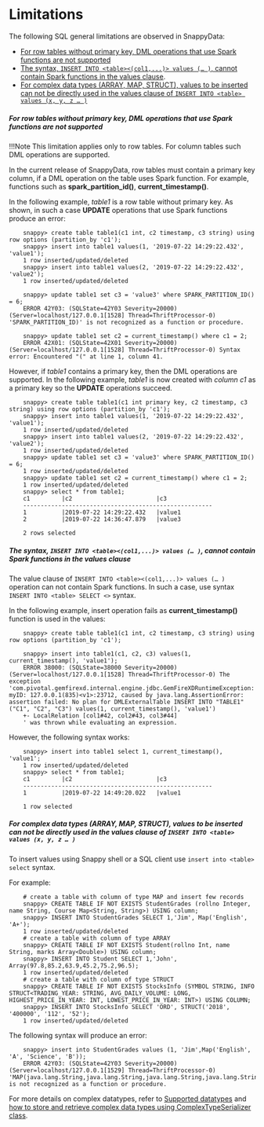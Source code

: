 # Limitations

The following SQL general limitations are observed in SnappyData:

*	[For row tables without primary key, DML operations that use Spark functions are not supported](#limitation1)
*	[The syntax, `INSERT INTO <table><(col1,...)> values (… )`, cannot contain Spark functions in the values clause](#limitation2).
*	[For complex data types (ARRAY, MAP, STRUCT), values to be inserted can not be directly used in the values clause of `INSERT INTO <table> values (x, y, z … )`](#limitation3)

<a id="limitation1"></a>
##### For row tables without primary key, DML operations that use Spark functions are not supported

!!!Note
	This limitation applies only to row tables. For column tables such DML operations are supported.

In the current release of SnappyData, row tables must contain a primary key column, if a DML operation on the table uses Spark function. For example, functions such as **spark_partition_id()**, **current_timestamp()**.

In the following example, *table1* is a row table without primary key. As shown, in such a case **UPDATE** operations that use Spark functions produce an error:


        snappy> create table table1(c1 int, c2 timestamp, c3 string) using row options (partition_by 'c1');
        snappy> insert into table1 values(1, '2019-07-22 14:29:22.432', 'value1');
        1 row inserted/updated/deleted
        snappy> insert into table1 values(2, '2019-07-22 14:29:22.432', 'value2');
        1 row inserted/updated/deleted

        snappy> update table1 set c3 = 'value3' where SPARK_PARTITION_ID() = 6;
        ERROR 42Y03: (SQLState=42Y03 Severity=20000) (Server=localhost/127.0.0.1[1528] Thread=ThriftProcessor-0) 'SPARK_PARTITION_ID)' is not recognized as a function or procedure.

        snappy> update table1 set c2 = current_timestamp() where c1 = 2;
        ERROR 42X01: (SQLState=42X01 Severity=20000) (Server=localhost/127.0.0.1[1528] Thread=ThriftProcessor-0) Syntax error: Encountered "(" at line 1, column 41.

However, if *table1* contains a primary key, then the DML operations are supported. In the following example, *table1* is now created with *column c1* as a primary key so the **UPDATE** operations succeed. 

        snappy> create table table1(c1 int primary key, c2 timestamp, c3 string) using row options (partition_by 'c1');
        snappy> insert into table1 values(1, '2019-07-22 14:29:22.432', 'value1');
        1 row inserted/updated/deleted
        snappy> insert into table1 values(2, '2019-07-22 14:29:22.432', 'value2');
        1 row inserted/updated/deleted
        snappy> update table1 set c3 = 'value3' where SPARK_PARTITION_ID() = 6;
        1 row inserted/updated/deleted
        snappy> update table1 set c2 = current_timestamp() where c1 = 2;
        1 row inserted/updated/deleted
        snappy> select * from table1;
        c1         |c2                        |c3             
        ------------------------------------------------------
        1          |2019-07-22 14:29:22.432   |value1         
        2          |2019-07-22 14:36:47.879   |value3         

        2 rows selected

<a id="limitation2"></a>
##### The syntax, `INSERT INTO <table><(col1,...)> values (… )`, cannot contain Spark functions in the values clause

The value clause of `INSERT INTO <table><(col1,...)> values (… ) `operation can not contain Spark functions. In such a case, use syntax `INSERT INTO <table> SELECT <>` syntax.

In the following example, insert operation fails as **current_timestamp()** function is used in the values:


        snappy> create table table1(c1 int, c2 timestamp, c3 string) using row options (partition_by 'c1');

        snappy> insert into table1(c1, c2, c3) values(1, current_timestamp(), 'value1');
        ERROR 38000: (SQLState=38000 Severity=20000) (Server=localhost/127.0.0.1[1528] Thread=ThriftProcessor-0) The exception 'com.pivotal.gemfirexd.internal.engine.jdbc.GemFireXDRuntimeException: myID: 127.0.0.1(835)<v1>:23712, caused by java.lang.AssertionError: assertion failed: No plan for DMLExternalTable INSERT INTO "TABLE1"("C1", "C2", "C3") values(1, current_timestamp(), 'value1')
        +- LocalRelation [col1#42, col2#43, col3#44]
        ' was thrown while evaluating an expression.


However, the following syntax works:

        snappy> insert into table1 select 1, current_timestamp(), 'value1';
        1 row inserted/updated/deleted
        snappy> select * from table1;
        c1         |c2                        |c3             
        ------------------------------------------------------
        1          |2019-07-22 14:49:20.022   |value1         

        1 row selected

<a id="limitation3"></a>
##### For complex data types (ARRAY, MAP, STRUCT), values to be inserted can not be directly used in the values clause of `INSERT INTO <table> values (x, y, z … )`

To insert values using Snappy shell or a SQL client use `insert into <table> select` syntax.

For example: 

        # create a table with column of type MAP and insert few records
        snappy> CREATE TABLE IF NOT EXISTS StudentGrades (rollno Integer, name String, Course Map<String, String>) USING column;
        snappy> INSERT INTO StudentGrades SELECT 1,'Jim', Map('English', 'A+');
        1 row inserted/updated/deleted
        # create a table with column of type ARRAY
        snappy> CREATE TABLE IF NOT EXISTS Student(rollno Int, name String, marks Array<Double>) USING column;
        snappy> INSERT INTO Student SELECT 1,'John', Array(97.8,85.2,63.9,45.2,75.2,96.5);
        1 row inserted/updated/deleted
        # create a table with column of type STRUCT
        snappy> CREATE TABLE IF NOT EXISTS StocksInfo (SYMBOL STRING, INFO STRUCT<TRADING_YEAR: STRING, AVG_DAILY_VOLUME: LONG, HIGHEST_PRICE_IN_YEAR: INT, LOWEST_PRICE_IN_YEAR: INT>) USING COLUMN;
        snappy> INSERT INTO StocksInfo SELECT 'ORD', STRUCT('2018', '400000', '112', '52');
        1 row inserted/updated/deleted


The following syntax will produce an error:


        snappy> insert into StudentGrades values (1, 'Jim',Map('English', 'A', 'Science', 'B'));
        ERROR 42Y03: (SQLState=42Y03 Severity=20000) (Server=localhost/127.0.0.1[1529] Thread=ThriftProcessor-0) 'MAP(java.lang.String,java.lang.String,java.lang.String,java.lang.String)' is not recognized as a function or procedure.

For more details on complex datatypes, refer to [Supported datatypes](misc/supported_datatypes.md) and [how to store and retrieve complex data types using ComplexTypeSerializer class](/howto/store_retrieve_complex_datatypes_JDBC.md).